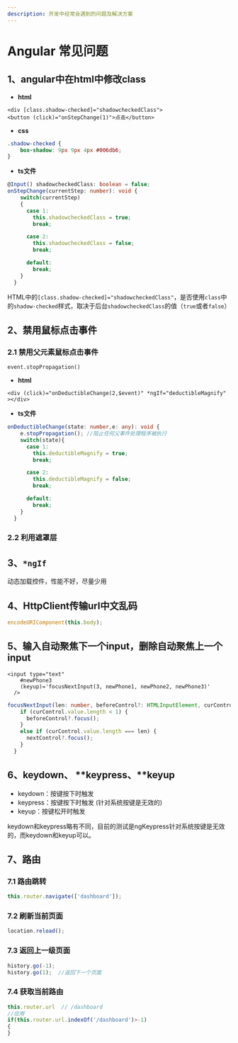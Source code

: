 ```yaml
---
description: 开发中经常会遇到的问题及解决方案
---
```


# Angular 常见问题

## 1、angular中在html中修改class

* **html**

```markup
<div [class.shadow-checked]="shadowcheckedClass">
<button (click)="onStepChange(1)">点击</button>
```

* **css**

```css
.shadow-checked {
    box-shadow: 9px 9px 4px #006db6;
}
```

* **ts文件**

```typescript
@Input() shadowcheckedClass: boolean = false;
onStepChange(currentStep: number): void {
    switch(currentStep)
    {
      case 1:
        this.shadowcheckedClass = true;
        break;

      case 2:
        this.shadowcheckedClass = false;
        break;

      default:
        break;
    }
  }
```

HTML中的`[class.shadow-checked]="shadowcheckedClass"`，是否使用`class`中的`shadow-checked`样式，取决于后台`shadowcheckedClass`的值（`true`或者`false`）

## 2、禁用鼠标点击事件

### 2.1 禁用父元素鼠标点击事件

`event.stopPropagation()`

* **html**

```markup
<div (click)="onDeductibleChange(2,$event)" *ngIf="deductibleMagnify" ></div>
```

* **ts文件**

```typescript
onDeductibleChange(state: number,e: any): void {
    e.stopPropagation(); //阻止任何父事件处理程序被执行
    switch(state){
      case 1:
        this.deductibleMagnify = true;
        break;

      case 2:
        this.deductibleMagnify = false;
        break;

      default:
        break;
    }
  }
```

### 2.2 利用遮罩层

## 3、`*ngIf`

动态加载控件，性能不好，尽量少用

## 4、HttpClient传输url中文乱码

```typescript
encodeURIComponent(this.body);
```

## 5、输入自动聚焦下一个input，删除自动聚焦上一个input

```markup
<input type="text"
    #newPhone3
    (keyup)='focusNextInput(3, newPhone1, newPhone2, newPhone3)'
  />
```

```typescript
focusNextInput(len: number, beforeControl?: HTMLInputElement, curControl?: HTMLInputElement, nextControl?: HTMLInputElement): void {
    if (curControl.value.length < 1) {
      beforeControl?.focus();
    }
    else if (curControl.value.length === len) {
      nextControl?.focus();
    }
  }
```

## 6、keydown、 **keypress、**keyup

* keydown：按键按下时触发 
* keypress：按键按下时触发 \(针对系统按键是无效的\)
* keyup：按键松开时触发 

keydown和keypress略有不同，目前的测试是ngKeypress针对系统按键是无效的，而keydown和keyup可以。

## 7、路由

### 7.1 路由跳转

```typescript
this.router.navigate(['dashboard']);
```

### 7.2 刷新当前页面

```typescript
location.reload();
```

### 7.3 返回上一级页面

```typescript
history.go(-1);
history.go(1);  //返回下一个页面
```

### 7.4 获取当前路由

```typescript
this.router.url  // /dashboard
//应用
if(this.router.url.indexOf('/dashboard')>-1)
{ 
}
```


